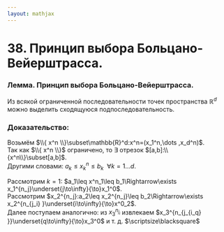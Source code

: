 ```yaml
---  
layout: mathjax  
---  
```

  
# 38. Принцип выбора Больцано-Вейерштрасса.  
  
### Лемма. Принцип выбора Больцано-Вейерштрасса.  
Из всякой ограниченной последовательности точек пространства $\mathbb{R}^d$  
можно выделить сходящуюся подпоследовательность.  
  
### Доказательство:  
Возьмём $\\{ x^n \\}\subset\mathbb{R}^d:x^n=(x_1^n,\dots ,x_d^n)$.  
Так как $\\{ x^n \\}$ ограничено, то $\exists$ отрезок $[a,b]:\\{x^n\\}\subset[a,b]$.  
Другими словами: $a_k\leq x^n_k\leq b_k ~~ \forall k=1\dots d$.  
  
Рассмотрим $k=1$: $a_1\leq x^n_1\leq b_1\Rightarrow\exists x_1^{n_j}\underset{j\to\infty}{\to}x_1^0$.  
Рассмотрим $x_2^{n_j}:a_2\leq x_2^{n_j}\leq b_2\Rightarrow\exists x_2^{n_{j_i} }\underset{i\to\infty}{\to}x^0_2$.  
Далее поступаем аналогично: из $x_3^{n_{j_i} }$ извлекаем $x_3^{n_{j_{i_q} }}\underset{q\to\infty}{\to}x_3^0$ и т. д.  $\scriptsize\blacksquare$  
